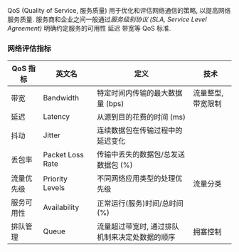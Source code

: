 QoS (Quality of Service, 服务质量) 用于优化和评估网络通信的策略, 以提高网络服务质量. 服务商和企业之间一般通过*服务级别协议 (SLA, Service Level Agreement)* 明确约定服务的可用性 延迟 带宽等 QoS 标准.

### 网络评估指标

| QoS 指标   | 英文名           | 定义                                           | 技术 |
| ---------- | ---------------- | ---------------------------------------------- | ---- |
| 带宽       | Bandwidth        | 特定时间内传输的最大数据量 (bps)               | 流量整型, 带宽限制     |
| 延迟       | Latency          | 从源到目的花费的时间 (ms)                      |      |
| 抖动       | Jitter           | 连续数据包在传输过程中的延迟变化               |      |
| 丢包率     | Packet Loss Rate | 传输中丢失的数据包/总发送数据包 (%)            |      |
| 流量优先级 | Priority Levels  | 不同网络应用类型的处理优先级                   | 流量分类      |
| 服务可用性 | Availability     | 正常运行(服务)时间/总时间 (%)                  |      |
| 排队管理   | Queue            | 流量超过带宽时, 通过排队机制来决定处数据的顺序 | 拥塞控制     |